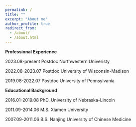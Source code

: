 ```yaml
---
permalink: /
title: ""
excerpt: "About me"
author_profile: true
redirect_from: 
  - /about/
  - /about.html
---
```


<span style='color: $twitter-color;'>**Professional Experience**</span>

2023.08-present    Postdoc Northwestern Univeristy

2022.08-2023.07    Postdoc University of Wisconsin-Madison

2019.08-2022.07    Postdoc University of Pennsylvania

<span style='color: $twitter-color;'>**Educational Background**</span>

2016.01-2019.08    PhD. University of Nebraska-Lincoln

2011.09-2014.06    M.S. Xiamen University 

2007.09-2011.06    B.S. Nanjing University of Chinese Medicine
 
